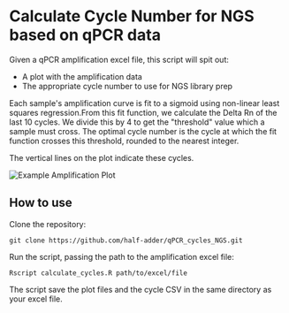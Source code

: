 # Calculate Cycle Number for NGS based on qPCR data

Given a qPCR amplification excel file, this script will spit out:

- A plot with the amplification data
- The appropriate cycle number to use for NGS library prep

Each sample's amplification curve is fit to a sigmoid using non-linear least squares regression.From this fit function, we calculate the Delta Rn of the last 10 cycles. We divide this by 4 to get the "threshold" value which a sample must cross. The optimal cycle number is the cycle at which the fit function crosses this threshold, rounded to the nearest integer.

The vertical lines on the plot indicate these cycles.

![Example Amplification Plot](path/to/your/example_plot.png)

## How to use

Clone the repository:

```
git clone https://github.com/half-adder/qPCR_cycles_NGS.git
```

Run the script, passing the path to the amplification excel file:

```
Rscript calculate_cycles.R path/to/excel/file
```

The script save the plot files and the cycle CSV in the same directory as your excel file.